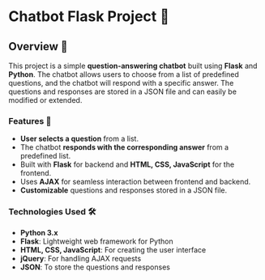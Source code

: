 # Chatbot Flask Project 🤖

## Overview 📝
This project is a simple **question-answering chatbot** built using **Flask** and **Python**. The chatbot allows users to choose from a list of predefined questions, and the chatbot will respond with a specific answer. The questions and responses are stored in a JSON file and can easily be modified or extended.

### Features 🌟
- **User selects a question** from a list.
- The chatbot **responds with the corresponding answer** from a predefined list.
- Built with **Flask** for backend and **HTML, CSS, JavaScript** for the frontend.
- Uses **AJAX** for seamless interaction between frontend and backend.
- **Customizable** questions and responses stored in a JSON file.

### Technologies Used 🛠️
- **Python 3.x**
- **Flask**: Lightweight web framework for Python
- **HTML, CSS, JavaScript**: For creating the user interface
- **jQuery**: For handling AJAX requests
- **JSON**: To store the questions and responses


